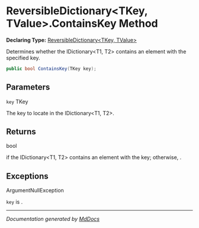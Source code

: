 ﻿# ReversibleDictionary\<TKey, TValue\>.ContainsKey Method

**Declaring Type:** [ReversibleDictionary\<TKey, TValue\>](../index.md)

Determines whether the IDictionary\<T1, T2\> contains an element with the specified key.

```csharp
public bool ContainsKey(TKey key);
```

## Parameters

`key`  TKey

The key to locate in the IDictionary\<T1, T2\>.

## Returns

bool

 if the IDictionary\<T1, T2\> contains an element with the key; otherwise, .

## Exceptions

ArgumentNullException

`key` is .

___

*Documentation generated by [MdDocs](https://github.com/ap0llo/mddocs)*
